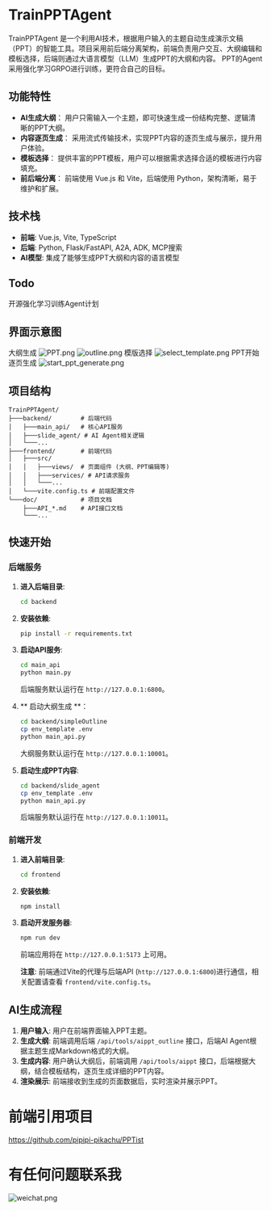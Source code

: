 # TrainPPTAgent
TrainPPTAgent 是一个利用AI技术，根据用户输入的主题自动生成演示文稿（PPT）的智能工具。项目采用前后端分离架构，前端负责用户交互、大纲编辑和模板选择，后端则通过大语言模型（LLM）生成PPT的大纲和内容。
PPT的Agent采用强化学习GRPO进行训练，更符合自己的目标。

## 功能特性

- **AI生成大纲**： 用户只需输入一个主题，即可快速生成一份结构完整、逻辑清晰的PPT大纲。
- **内容逐页生成**： 采用流式传输技术，实现PPT内容的逐页生成与展示，提升用户体验。
- **模板选择**： 提供丰富的PPT模板，用户可以根据需求选择合适的模板进行内容填充。
- **前后端分离**： 前端使用 Vue.js 和 Vite，后端使用 Python，架构清晰，易于维护和扩展。

## 技术栈

- **前端**: Vue.js, Vite, TypeScript
- **后端**: Python, Flask/FastAPI, A2A, ADK, MCP搜索
- **AI模型**: 集成了能够生成PPT大纲和内容的语言模型

## Todo
开源强化学习训练Agent计划

## 界面示意图
大纲生成
![PPT.png](doc/PPT.png)
![outline.png](doc/outline.png)
模版选择
![select_template.png](doc/select_template.png)
PPT开始逐页生成
![start_ppt_generate.png](doc/start_ppt_generate.png)

## 项目结构

```
TrainPPTAgent/
├───backend/        # 后端代码
│   ├───main_api/   # 核心API服务
│   ├───slide_agent/ # AI Agent相关逻辑
│   └───...
├───frontend/       # 前端代码
│   ├───src/
│   │   ├───views/  # 页面组件 (大纲、PPT编辑等)
│   │   ├───services/ # API请求服务
│   │   └───...
│   └───vite.config.ts # 前端配置文件
└───doc/            # 项目文档
    ├───API_*.md    # API接口文档
    └───...
```

## 快速开始

### 后端服务

1.  **进入后端目录**:
    ```bash
    cd backend
    ```

2.  **安装依赖**:
    ```bash
    pip install -r requirements.txt
    ```

3.  **启动API服务**:
    ```bash
    cd main_api
    python main.py
    ```
    后端服务默认运行在 `http://127.0.0.1:6800`。
4. ** 启动大纲生成 **：
    ```bash
    cd backend/simpleOutline
    cp env_template .env
    python main_api.py
    ```
    大纲服务默认运行在 `http://127.0.0.1:10001`。
5. **启动生成PPT内容**:
    ```bash
    cd backend/slide_agent
    cp env_template .env
    python main_api.py
    ```
    后端服务默认运行在 `http://127.0.0.1:10011`。

### 前端开发

1.  **进入前端目录**:
    ```bash
    cd frontend
    ```

2.  **安装依赖**:
    ```bash
    npm install
    ```

3.  **启动开发服务器**:
    ```bash
    npm run dev
    ```
    前端应用将在 `http://127.0.0.1:5173` 上可用。

    **注意**: 前端通过Vite的代理与后端API (`http://127.0.0.1:6800`)进行通信，相关配置请查看 `frontend/vite.config.ts`。

## AI生成流程

1.  **用户输入**: 用户在前端界面输入PPT主题。
2.  **生成大纲**: 前端调用后端 `/api/tools/aippt_outline` 接口，后端AI Agent根据主题生成Markdown格式的大纲。
3.  **生成内容**: 用户确认大纲后，前端调用 `/api/tools/aippt` 接口，后端根据大纲，结合模板结构，逐页生成详细的PPT内容。
4.  **渲染展示**: 前端接收到生成的页面数据后，实时渲染并展示PPT。

# 前端引用项目
https://github.com/pipipi-pikachu/PPTist

# 有任何问题联系我
![weichat.png](doc/weichat.png)
